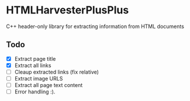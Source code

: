 # HTMLHarvesterPlusPlus
C++ header-only library for extracting information from HTML documents
## Todo
- [X] Extract page title
- [X] Extract all links
- [ ] Cleaup extracted links (fix relative)
- [ ] Extract image URLS
- [ ] Extract all page text content
- [ ] Error handling :).
